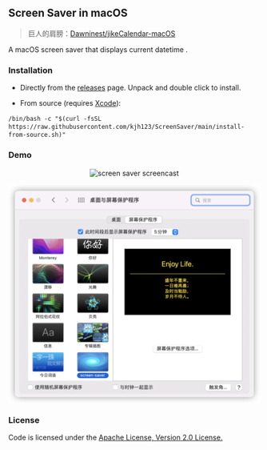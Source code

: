 ## Screen Saver in macOS

> 巨人的肩膀：[Dawninest/jikeCalendar-macOS](https://github.com/Dawninest/jikeCalendar-macOS)

A macOS screen saver that displays current datetime .

### Installation

* Directly from the [releases](https://github.com/kjh123/ScreenSaver/releases) page. Unpack and double click to install.

* From source (requires [Xcode](https://developer.apple.com/xcode/)):
 
```shell
/bin/bash -c "$(curl -fsSL https://raw.githubusercontent.com/kjh123/ScreenSaver/main/install-from-source.sh)"
```

### Demo

<p align="center">
<img align="center" alt="screen saver screencast" src="examples/demo.png" />
</a>
</p>

<p align="center">
<img align="center" alt="screen saver screencast" src="examples/resize.png" />
</a>
</p>

### License

Code is licensed under the [Apache License, Version 2.0 License.](https://github.com/kjh123/ScreenSaver/blob/main/LICENSE)




















